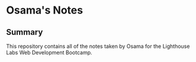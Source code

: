 # Osama's Notes

## Summary 

This repository contains all of the notes taken by Osama for the Lighthouse Labs Web Development Bootcamp.


